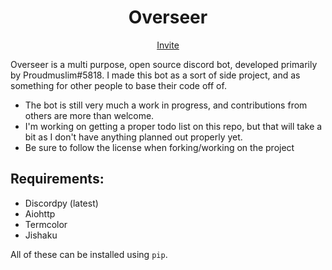 <div align="center">

# Overseer  
[Invite](https://discord.com/oauth2/authorize?client_id=717215043724509275&scope=bot&permissions=8)
</div>

Overseer is a multi purpose, open source discord bot, developed primarily by Proudmuslim#5818. I made this bot as a sort of side project, and as something for other people to base their code off of. 
- The bot is still very much a work in progress, and contributions from others are more than welcome.
- I'm working on getting a proper todo list on this repo, but that will take a bit as I don't have anything planned out properly yet.
- Be sure to follow the license when forking/working on the project

## Requirements:

- Discordpy (latest)
- Aiohttp
- Termcolor
- Jishaku 

All of these can be installed using `pip`.

